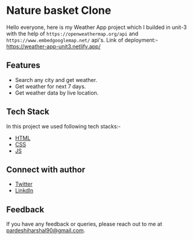 # Nature basket Clone

Hello everyone, here is my Weather App project which I builded in unit-3 with the help of `https://openweathermap.org/api` and `https://www.embedgooglemap.net/` api's. Link of deployment:- https://weather-app-unit3.netlify.app/


## Features

- Search any city and get weather.
- Get weather for next 7 days.
- Get weather data by live location.


## Tech Stack

In this project we used following tech stacks:- 
- [HTML](https://developer.mozilla.org/en-US/docs/Web/HTML)
- [CSS](https://developer.mozilla.org/en-US/docs/Web/CSS)
- [JS](https://developer.mozilla.org/en-US/docs/Web/JavaScript)


## Connect with author

- [Twitter](https://twitter.com/harshal258)
- [LinkdIn](https://www.linkedin.com/in/harshalpardeshi/)


## Feedback

If you have any feedback or queries, please reach out to me at pardeshiharshal90@gmail.com.
